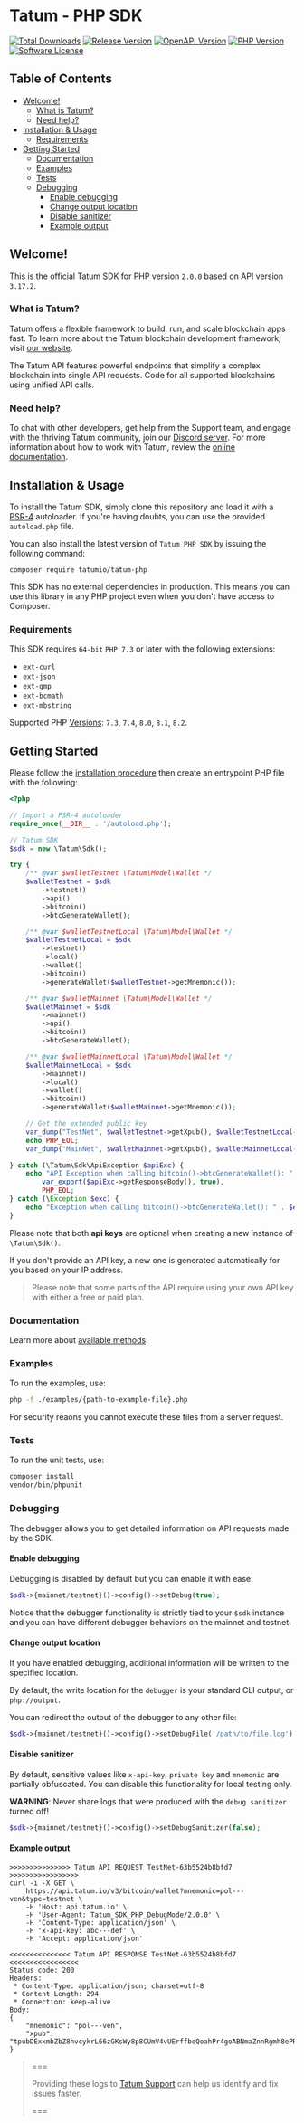 # Tatum - PHP SDK

[![Total Downloads][badge-downloads]][packagist]
[![Release Version][badge-release]][packagist]
[![OpenAPI Version][badge-api]][api]
[![PHP Version][badge-php]][php]
[![Software License][badge-license]][license]

## Table of Contents
- [Welcome!](#welcome)
  - [What is Tatum?](#what-is-tatum)
  - [Need help?](#need-help)
- [Installation \& Usage](#installation--usage)
  - [Requirements](#requirements)
- [Getting Started](#getting-started)
  - [Documentation](#documentation)
  - [Examples](#examples)
  - [Tests](#tests)
  - [Debugging](#debugging)
    - [Enable debugging](#enable-debugging)
    - [Change output location](#change-output-location)
    - [Disable sanitizer](#disable-sanitizer)
    - [Example output](#example-output)

## Welcome!

This is the official Tatum SDK for PHP version `2.0.0` based on API version `3.17.2`.

### What is Tatum?

Tatum offers a flexible framework to build, run, and scale blockchain apps fast. To learn more about the
Tatum blockchain development framework, visit [our website](https://tatum.io/framework).

The Tatum API features powerful endpoints that simplify a complex blockchain into single API requests. Code for all
supported blockchains using unified API calls.

### Need help?

To chat with other developers, get help from the Support team, and engage with the thriving Tatum community, join 
our [Discord server](https://discord.com/invite/tatum). For more information about how to work with Tatum,
review the [online documentation](https://docs.tatum.io/).

## Installation & Usage

To install the Tatum SDK, simply clone this repository and load it with a [PSR-4](https://www.php-fig.org/psr/psr-4/) autoloader.
If you're having doubts, you can use the provided `autoload.php` file.

You can also install the latest version of `Tatum PHP SDK` by issuing the following command:

```
composer require tatumio/tatum-php
```

This SDK has no external dependencies in production. This means you can use this library in any PHP project even when you don't have access to Composer.

### Requirements

This SDK requires `64-bit` `PHP 7.3` or later with the following extensions:

 * `ext-curl`
 * `ext-json`
 * `ext-gmp`
 * `ext-bcmath`
 * `ext-mbstring`

Supported PHP [Versions](https://www.php.net/supported-versions.php): `7.3`, `7.4`, `8.0`, `8.1`, `8.2`.

## Getting Started

Please follow the [installation procedure](#installation--usage) then create an entrypoint PHP file with the following:

```php
<?php

// Import a PSR-4 autoloader
require_once(__DIR__ . '/autoload.php');

// Tatum SDK
$sdk = new \Tatum\Sdk();

try {
    /** @var $walletTestnet \Tatum\Model\Wallet */
    $walletTestnet = $sdk
        ->testnet()
        ->api()
        ->bitcoin()
        ->btcGenerateWallet();

    /** @var $walletTestnetLocal \Tatum\Model\Wallet */
    $walletTestnetLocal = $sdk
        ->testnet()
        ->local()
        ->wallet()
        ->bitcoin()
        ->generateWallet($walletTestnet->getMnemonic());

    /** @var $walletMainnet \Tatum\Model\Wallet */
    $walletMainnet = $sdk
        ->mainnet()
        ->api()
        ->bitcoin()
        ->btcGenerateWallet();

    /** @var $walletMainnetLocal \Tatum\Model\Wallet */
    $walletMainnetLocal = $sdk
        ->mainnet()
        ->local()
        ->wallet()
        ->bitcoin()
        ->generateWallet($walletMainnet->getMnemonic());

    // Get the extended public key
    var_dump("TestNet", $walletTestnet->getXpub(), $walletTestnetLocal->getXpub());
    echo PHP_EOL;
    var_dump("MainNet", $walletMainnet->getXpub(), $walletMainnetLocal->getXpub());

} catch (\Tatum\Sdk\ApiException $apiExc) {
    echo "API Exception when calling bitcoin()->btcGenerateWallet(): ",
        var_export($apiExc->getResponseBody(), true),
        PHP_EOL;
} catch (\Exception $exc) {
    echo "Exception when calling bitcoin()->btcGenerateWallet(): " . $exc->getMessage() . PHP_EOL;
}
```

Please note that both **api keys** are optional when creating a new instance of `\Tatum\Sdk()`.

If you don't provide an API key, a new one is generated automatically for you based on your IP address.

> Please note that some parts of the API require using your own API key with either a free or paid plan.

### Documentation

Learn more about [available methods](./docs/index.md).

### Examples

To run the examples, use:

```bash
php -f ./examples/{path-to-example-file}.php
```

For security reaons you cannot execute these files from a server request.

### Tests

To run the unit tests, use:

```bash
composer install
vendor/bin/phpunit
```

### Debugging

The debugger allows you to get detailed information on API requests made by the SDK.

#### Enable debugging

Debugging is disabled by default but you can enable it with ease:

```php
$sdk->{mainnet/testnet}()->config()->setDebug(true);
```

Notice that the debugger functionality is strictly tied to your `$sdk` instance and you can have
different debugger behaviors on the mainnet and testnet.

#### Change output location

If you have enabled debugging, additional information will be written to the specified location.

By default, the write location for the `debugger` is your standard CLI output, or `php://output`.

You can redirect the output of the debugger to any other file:

```php
$sdk->{mainnet/testnet}()->config()->setDebugFile('/path/to/file.log');
```

#### Disable sanitizer

By default, sensitive values like `x-api-key`, `private key` and `mnemonic` are partially obfuscated.
You can disable this functionality for local testing only.

**WARNING**: Never share logs that were produced with the `debug sanitizer` turned off!

```php
$sdk->{mainnet/testnet}()->config()->setDebugSanitizer(false);
```

#### Example output

```
>>>>>>>>>>>>>>> Tatum API REQUEST TestNet-63b5524b8bfd7 >>>>>>>>>>>>>>>>>
curl -i -X GET \
    https://api.tatum.io/v3/bitcoin/wallet?mnemonic=pol---ven&type=testnet \
    -H 'Host: api.tatum.io' \
    -H 'User-Agent: Tatum_SDK_PHP_DebugMode/2.0.0' \
    -H 'Content-Type: application/json' \
    -H 'x-api-key: abc---def' \
    -H 'Accept: application/json'

<<<<<<<<<<<<<<< Tatum API RESPONSE TestNet-63b5524b8bfd7 <<<<<<<<<<<<<<<<<
Status code: 200
Headers:
 * Content-Type: application/json; charset=utf-8
 * Content-Length: 294
 * Connection: keep-alive
Body:
{
    "mnemonic": "pol---ven",
    "xpub": "tpubDExxmbZbZ8hvcykrL66zGKsWy8p8CUmV4vUErffboQoahPr4goABNmaZnnRgmh8ePRcJ3eHuivEG87HBdsquU3FQJstbxJjKwhtjGiWrpB2"
}
```

> ===
> 
> Providing these logs to [Tatum Support](https://discord.com/invite/tatum) can help us identify and fix issues faster.
> 
> ===

[badge-downloads]: https://img.shields.io/packagist/dt/tatumio/tatum-php.svg?style=flat&colorB=green
[badge-release]: https://img.shields.io/packagist/v/tatumio/tatum-php.svg?style=flat&label=release&color=blue
[badge-php]: https://img.shields.io/packagist/php-v/tatumio/tatum-php.svg?style=flat
[badge-license]: https://img.shields.io/packagist/l/tatumio/tatum-php.svg?style=flat&color=blue
[badge-api]: https://img.shields.io/badge/api-v3.17.2-blue

[packagist]: https://packagist.org/packages/tatumio/tatum-php
[php]: https://www.php.net/supported-versions.php
[license]: https://github.com/tatumio/tatum-php/blob/master/LICENSE.txt
[api]: https://apidoc.tatum.io
